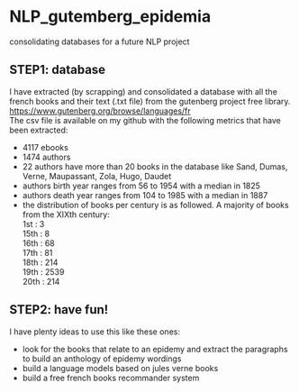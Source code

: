 # NLP_gutemberg_epidemia
consolidating databases for a future NLP project

## STEP1: database
I have extracted (by scrapping) and consolidated a database with all the french books and their text (.txt file) from the gutenberg project free library.  
https://www.gutenberg.org/browse/languages/fr  
The csv file is available on my github with the following metrics that have been extracted:  
- 4117 ebooks
- 1474 authors
- 22 authors have more than 20 books in the database like Sand, Dumas, Verne, Maupassant, Zola, Hugo, Daudet
- authors birth year ranges from 56 to 1954 with a median in 1825
- authors death year ranges from 104 to 1985 with a median in 1887
- the distribution of books per century is as followed. A majority of books from the XIXth century:  
    1st  :      3  
    15th :      8  
    16th :     68  
    17th :     81  
    18th :    214  
    19th :   2539  
    20th :    214 

## STEP2: have fun!  
I have plenty ideas to use this like these ones:  
- look for the books that relate to an epidemy and extract the paragraphs to build an anthology of epidemy wordings  
- build a language models based on jules verne books  
- build a free french books recommander system  
